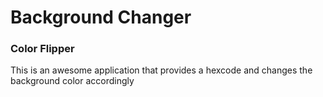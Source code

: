# Background Changer
### Color Flipper
This is an awesome application that provides a hexcode and changes the background color accordingly
